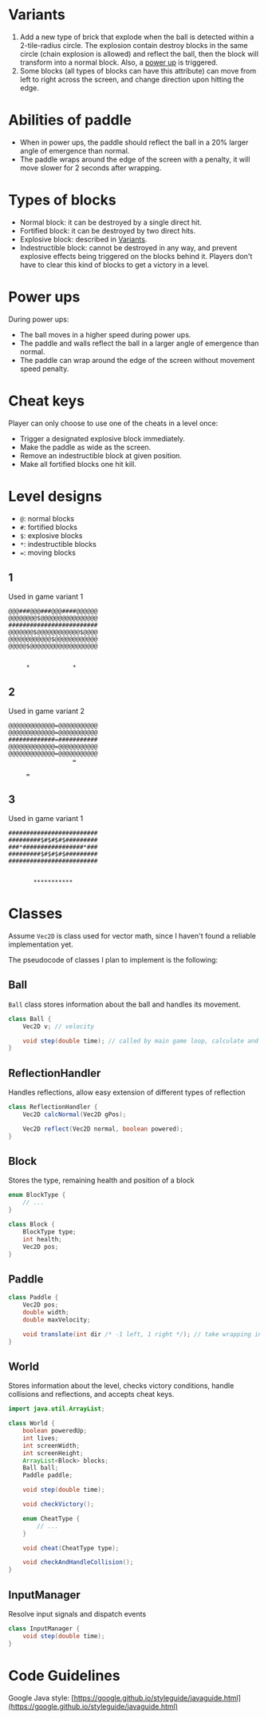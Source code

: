 # Variants

1. Add a new type of brick that explode when the ball is detected within a 2-tile-radius circle. The explosion contain
   destroy blocks in the same circle (chain explosion is allowed) and reflect the ball, then the block will transform
   into a normal block. Also, a [power up](#power-ups) is triggered.
2. Some blocks (all types of blocks can have this attribute) can move from left to right across the screen, and change
   direction upon hitting the edge.

# Abilities of paddle

- When in power ups, the paddle should reflect the ball in a 20% larger angle of emergence than normal.
- The paddle wraps around the edge of the screen with a penalty, it will move slower for 2 seconds after wrapping.

# Types of blocks

- Normal block: it can be destroyed by a single direct hit.
- Fortified block: it can be destroyed by two direct hits.
- Explosive block: described in [Variants](#variants).
- Indestructible block: cannot be destroyed in any way, and prevent explosive effects being triggered on the blocks
  behind it. Players don't have to clear this kind of blocks to get a victory in a level.

# Power ups

During power ups:

- The ball moves in a higher speed during power ups.
- The paddle and walls reflect the ball in a larger angle of emergence than normal.
- The paddle can wrap around the edge of the screen without movement speed penalty.

# Cheat keys

Player can only choose to use one of the cheats in a level once:

- Trigger a designated explosive block immediately.
- Make the paddle as wide as the screen.
- Remove an indestructible block at given position.
- Make all fortified blocks one hit kill.

# Level designs

- `@`: normal blocks
- `#`: fortified blocks
- `$`: explosive blocks
- `*`: indestructible blocks
- `=`: moving blocks

## 1

Used in game variant 1

```
@@@###@@@###@@@####@@@@@@
@@@@@@@@$@@@@@@@@@@@@@@@@
#########################
@@@@@@@$@@@@@@@@@@@@$@@@@
@@@@@@@@@@@@$@@@@@@@@@@@@
@@@@@$@@@@@@@@@@@@@@@@@@@


     *            *
```

## 2

Used in game variant 2

```
@@@@@@@@@@@@@=@@@@@@@@@@@
@@@@@@@@@@@@@=@@@@@@@@@@@
#############=###########
@@@@@@@@@@@@@=@@@@@@@@@@@
@@@@@@@@@@@@@=@@@@@@@@@@@
                  =

     =
```

## 3

Used in game variant 1

```
#########################
#########$#$#$#$#########
###*#################*###
#########$#$#$#$#########
#########################


       ***********
```

# Classes

Assume `Vec2D` is class used for vector math, since I haven't found a reliable implementation yet.

The pseudocode of classes I plan to implement is the following:

## Ball

`Ball` class stores information about the ball and handles its movement.

```java
class Ball {
    Vec2D v; // velocity

    void step(double time); // called by main game loop, calculate and update position according to velocity of itself
}
```

## ReflectionHandler

Handles reflections, allow easy extension of different types of reflection

```java
class ReflectionHandler {
    Vec2D calcNormal(Vec2D gPos);

    Vec2D reflect(Vec2D normal, boolean powered);
}
```

## Block

Stores the type, remaining health and position of a block

```java
enum BlockType {
    // ...
}

class Block {
    BlockType type;
    int health;
    Vec2D pos;
}
```

## Paddle

```java
class Paddle {
    Vec2D pos;
    double width;
    double maxVelocity;

    void translate(int dir /* -1 left, 1 right */); // take wrapping into account
}
```

## World

Stores information about the level, checks victory conditions, handle collisions and reflections, and accepts cheat
keys.

```java
import java.util.ArrayList;

class World {
    boolean poweredUp;
    int lives;
    int screenWidth;
    int screenHeight;
    ArrayList<Block> blocks;
    Ball ball;
    Paddle paddle;

    void step(double time);

    void checkVictory();

    enum CheatType {
        // ...
    }

    void cheat(CheatType type);

    void checkAndHandleCollision();
}
```

## InputManager

Resolve input signals and dispatch events

```java
class InputManager {
    void step(double time);
}
```

# Code Guidelines

Google Java
style: [https://google.github.io/styleguide/javaguide.html](https://google.github.io/styleguide/javaguide.html)
